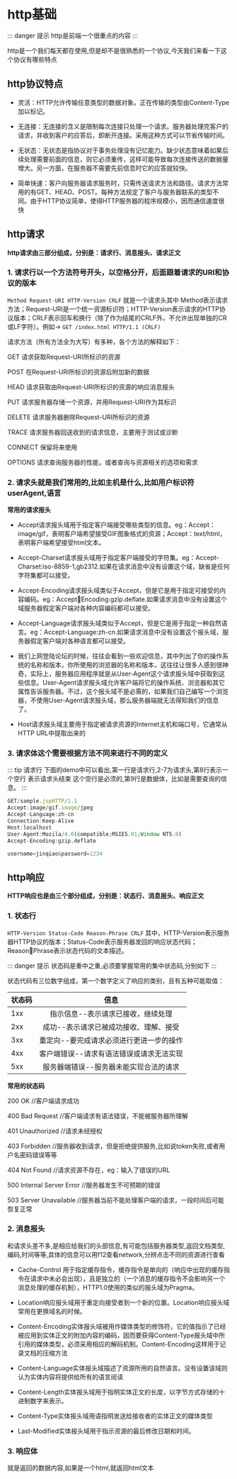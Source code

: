 # http基础

::: danger 提示
http是前端一个很重点的内容
:::

http是一个我们每天都在使用,但是却不是很熟悉的一个协议,今天我们来看一下这个协议有哪些特点

## http协议特点

* 灵活：HTTP允许传输任意类型的数据对象。正在传输的类型由Content-Type加以标记。

* 无连接：无连接的含义是限制每次连接只处理一个请求。服务器处理完客户的请求，并收到客户的应答后，即断开连接。采用这种方式可以节省传输时间。

* 无状态：无状态是指协议对于事务处理没有记忆能力。缺少状态意味着如果后续处理需要前面的信息，则它必须重传，这样可能导致每次连接传送的数据量增大。另一方面，在服务器不需要先前信息时它的应答就较快。

* 简单快速：客户向服务器请求服务时，只需传送请求方法和路径。请求方法常用的有GET、HEAD、POST。每种方法规定了客户与服务器联系的类型不同。由于HTTP协议简单，使得HTTP服务器的程序规模小，因而通信速度很快

## http请求

**http请求由三部分组成，分别是：请求行、消息报头、请求正文**

### 1. 请求行以一个方法符号开头，以空格分开，后面跟着请求的URI和协议的版本

`Method Request-URI HTTP-Version CRLF` 就是一个请求头其中 Method表示请求方法；Request-URI是一个统一资源标识符；HTTP-Version表示请求的HTTP协议版本；CRLF表示回车和换行（除了作为结尾的CRLF外，不允许出现单独的CR或LF字符）。例如-> `GET /index.html HTTP/1.1 (CRLF)`

请求方法（所有方法全为大写）有多种，各个方法的解释如下：

GET 请求获取Request-URI所标识的资源

POST 在Request-URI所标识的资源后附加新的数据

HEAD 请求获取由Request-URI所标识的资源的响应消息报头

PUT 请求服务器存储一个资源，并用Request-URI作为其标识

DELETE 请求服务器删除Request-URI所标识的资源

TRACE 请求服务器回送收到的请求信息，主要用于测试或诊断

CONNECT 保留将来使用

OPTIONS 请求查询服务器的性能，或者查询与资源相关的选项和需求

### 2. 请求头就是我们常用的,比如主机是什么,比如用户标识符userAgent,语言

**常用的请求报头**

* Accept请求报头域用于指定客户端接受哪些类型的信息。eg：Accept：image/gif，表明客户端希望接受GIF图象格式的资源；Accept：text/html，表明客户端希望接受html文本。

* Accept-Charset请求报头域用于指定客户端接受的字符集。eg：Accept-Charset:iso-8859-1,gb2312.如果在请求消息中没有设置这个域，缺省是任何字符集都可以接受。

* Accept-Encoding请求报头域类似于Accept，但是它是用于指定可接受的内容编码。eg：AcceptEncoding:gzip.deflate.如果请求消息中没有设置这个域服务器假定客户端对各种内容编码都可以接受。

* Accept-Language请求报头域类似于Accept，但是它是用于指定一种自然语言。eg：Accept-Language:zh-cn.如果请求消息中没有设置这个报头域，服务器假定客户端对各种语言都可以接受。

* 我们上网登陆论坛的时候，往往会看到一些欢迎信息，其中列出了你的操作系统的名称和版本，你所使用的浏览器的名称和版本，这往往让很多人感到很神奇，实际上，服务器应用程序就是从User-Agent这个请求报头域中获取到这些信息。User-Agent请求报头域允许客户端将它的操作系统、浏览器和其它属性告诉服务器。不过，这个报头域不是必需的，如果我们自己编写一个浏览器，不使用User-Agent请求报头域，那么服务器端就无法得知我们的信息
了。

* Host请求报头域主要用于指定被请求资源的Internet主机和端口号，它通常从HTTP URL中提取出来的

### 3. 请求体这个需要根据方法不同来进行不同的定义

::: tip 请求行
下面的demo中可以看出,第一行是请求行,2-7为请求头,第8行表示一个空行 表示请求头结束 这个空行是必须的,第9行是数据体，比如是需要查询的信息。
:::

```js
GET/sample.jspHTTP/1.1
Accept:image/gif.image/jpeg
Accept-Language:zh-cn
Connection:Keep-Alive
Host:localhost
User-Agent:Mozila/4.0(compatible;MSIE5.01;Window NT5.0)
Accept-Encoding:gzip,deflate

username=jinqiao&password=1234
```

## http响应

**HTTP响应也是由三个部分组成，分别是：状态行、消息报头、响应正文**

### 1. 状态行

`HTTP-Version Status-Code Reason-Phrase CRLF` 其中，HTTP-Version表示服务器HTTP协议的版本；Status-Code表示服务器发回的响应状态代码；ReasonPhrase表示状态代码的文本描述。

::: danger 提示
状态码是重中之重,必须要掌握常用的集中状态码,分别如下
:::

状态代码有三位数字组成，第一个数字定义了响应的类别，且有五种可能取值：

| 状态码        | 信息           |
| ------------- |:-------------:|
| 1xx      | 指示信息--表示请求已接收，继续处理 |
| 2xx      | 成功--表示请求已被成功接收、理解、接受      |
| 3xx | 重定向--要完成请求必须进行更进一步的操作      |
| 4xx | 客户端错误--请求有语法错误或请求无法实现      |
| 5xx | 服务器端错误--服务器未能实现合法的请求      |

**常用的状态码**

200 OK //客户端请求成功

400 Bad Request //客户端请求有语法错误，不能被服务器所理解

401 Unauthorized //请求未经授权

403 Forbidden //服务器收到请求，但是拒绝提供服务,比如说token失败,或者用户名密码错误等等

404 Not Found //请求资源不存在，eg：输入了错误的URL

500 Internal Server Error //服务器发生不可预期的错误

503 Server Unavailable //服务器当前不能处理客户端的请求，一段时间后可能恢复正常

### 2. 消息报头

和请求头差不多,是相应给我们的头部信息,有可能包括服务器类型,返回文档类型,编码,时间等等,具体的信息可以用f12查看network,分辨点击不同的资源进行查看

* Cache-Control 用于指定缓存指令，缓存指令是单向的（响应中出现的缓存指令在请求中未必会出现），且是独立的（一个消息的缓存指令不会影响另一个消息处理的缓存机制），HTTP1.0使用的类似的报头域为Pragma。

* Location响应报头域用于重定向接受者到一个新的位置。Location响应报头域常用在更换域名的时候。
* Content-Encoding实体报头域被用作媒体类型的修饰符，它的值指示了已经被应用到实体正文的附加内容的编码，因而要获得Content-Type报头域中所引用的媒体类型，必须采用相应的解码机制。Content-Encoding这样用于记录文档的压缩方法
* Content-Language实体报头域描述了资源所用的自然语言。没有设置该域则认为实体内容将提供给所有的语言阅读
* Content-Length实体报头域用于指明实体正文的长度，以字节方式存储的十进制数字来表示。
* Content-Type实体报头域用语指明发送给接收者的实体正文的媒体类型
* Last-Modified实体报头域用于指示资源的最后修改日期和时间。

### 3. 响应体

就是返回的数据内容,如果是一个html,就返回html文本

